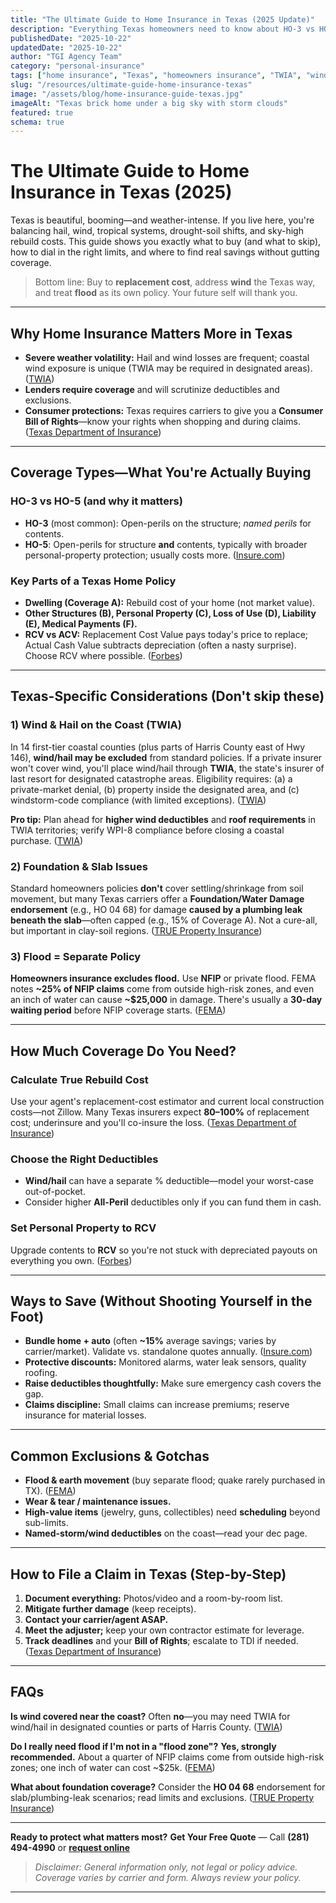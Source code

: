 ```yaml
---
title: "The Ultimate Guide to Home Insurance in Texas (2025 Update)"
description: "Everything Texas homeowners need to know about HO-3 vs HO-5, TWIA windstorm, deductibles, exclusions, and how to save—without risking underinsurance."
publishedDate: "2025-10-22"
updatedDate: "2025-10-22"
author: "TGI Agency Team"
category: "personal-insurance"
tags: ["home insurance", "Texas", "homeowners insurance", "TWIA", "windstorm", "flood insurance", "RCV vs ACV"]
slug: "/resources/ultimate-guide-home-insurance-texas"
image: "/assets/blog/home-insurance-guide-texas.jpg"
imageAlt: "Texas brick home under a big sky with storm clouds"
featured: true
schema: true
---
```


# The Ultimate Guide to **Home Insurance in Texas** (2025)

Texas is beautiful, booming—and weather-intense. If you live here, you're balancing hail, wind, tropical systems, drought-soil shifts, and sky-high rebuild costs. This guide shows you exactly what to buy (and what to skip), how to dial in the right limits, and where to find real savings without gutting coverage.

> Bottom line: Buy to **replacement cost**, address **wind** the Texas way, and treat **flood** as its own policy. Your future self will thank you.

---

## Why Home Insurance Matters More in Texas

* **Severe weather volatility:** Hail and wind losses are frequent; coastal wind exposure is unique (TWIA may be required in designated areas). ([TWIA][1])
* **Lenders require coverage** and will scrutinize deductibles and exclusions.
* **Consumer protections:** Texas requires carriers to give you a **Consumer Bill of Rights**—know your rights when shopping and during claims. ([Texas Department of Insurance][2])

---

## Coverage Types—What You're Actually Buying

### HO-3 vs HO-5 (and why it matters)

* **HO-3** (most common): Open-perils on the structure; *named perils* for contents.
* **HO-5**: Open-perils for structure **and** contents, typically with broader personal-property protection; usually costs more. ([Insure.com][3])

### Key Parts of a Texas Home Policy

* **Dwelling (Coverage A):** Rebuild cost of your home (not market value).
* **Other Structures (B), Personal Property (C), Loss of Use (D), Liability (E), Medical Payments (F).**
* **RCV vs ACV:** Replacement Cost Value pays today's price to replace; Actual Cash Value subtracts depreciation (often a nasty surprise). Choose RCV where possible. ([Forbes][4])

---

## Texas-Specific Considerations (Don't skip these)

### 1) Wind & Hail on the Coast (TWIA)

In 14 first-tier coastal counties (plus parts of Harris County east of Hwy 146), **wind/hail may be excluded** from standard policies. If a private insurer won't cover wind, you'll place wind/hail through **TWIA**, the state's insurer of last resort for designated catastrophe areas. Eligibility requires: (a) a private-market denial, (b) property inside the designated area, and (c) windstorm-code compliance (with limited exceptions). ([TWIA][1])

**Pro tip:** Plan ahead for **higher wind deductibles** and **roof requirements** in TWIA territories; verify WPI-8 compliance before closing a coastal purchase. ([TWIA][1])

### 2) Foundation & Slab Issues

Standard homeowners policies **don't** cover settling/shrinkage from soil movement, but many Texas carriers offer a **Foundation/Water Damage endorsement** (e.g., HO 04 68) for damage **caused by a plumbing leak beneath the slab**—often capped (e.g., 15% of Coverage A). Not a cure-all, but important in clay-soil regions. ([TRUE Property Insurance][5])

### 3) Flood = Separate Policy

**Homeowners insurance excludes flood.** Use **NFIP** or private flood. FEMA notes **~25% of NFIP claims** come from outside high-risk zones, and even an inch of water can cause **~$25,000** in damage. There's usually a **30-day waiting period** before NFIP coverage starts. ([FEMA][6])

---

## How Much Coverage Do You Need?

### Calculate True Rebuild Cost

Use your agent's replacement-cost estimator and current local construction costs—not Zillow. Many Texas insurers expect **80–100%** of replacement cost; underinsure and you'll co-insure the loss. ([Texas Department of Insurance][7])

### Choose the Right Deductibles

* **Wind/hail** can have a separate % deductible—model your worst-case out-of-pocket.
* Consider higher **All-Peril** deductibles only if you can fund them in cash.

### Set Personal Property to RCV

Upgrade contents to **RCV** so you're not stuck with depreciated payouts on everything you own. ([Forbes][4])

---

## Ways to **Save** (Without Shooting Yourself in the Foot)

* **Bundle home + auto** (often **~15%** average savings; varies by carrier/market). Validate vs. standalone quotes annually. ([Insure.com][8])
* **Protective discounts:** Monitored alarms, water leak sensors, quality roofing.
* **Raise deductibles thoughtfully:** Make sure emergency cash covers the gap.
* **Claims discipline:** Small claims can increase premiums; reserve insurance for material losses.

---

## Common Exclusions & Gotchas

* **Flood & earth movement** (buy separate flood; quake rarely purchased in TX). ([FEMA][9])
* **Wear & tear / maintenance issues.**
* **High-value items** (jewelry, guns, collectibles) need **scheduling** beyond sub-limits.
* **Named-storm/wind deductibles** on the coast—read your dec page.

---

## How to File a Claim in Texas (Step-by-Step)

1. **Document everything:** Photos/video and a room-by-room list.
2. **Mitigate further damage** (keep receipts).
3. **Contact your carrier/agent ASAP.**
4. **Meet the adjuster;** keep your own contractor estimate for leverage.
5. **Track deadlines** and your **Bill of Rights**; escalate to TDI if needed. ([Texas Department of Insurance][10])

---

## FAQs

**Is wind covered near the coast?**
Often **no**—you may need TWIA for wind/hail in designated counties or parts of Harris County. ([TWIA][1])

**Do I really need flood if I'm not in a "flood zone"?**
**Yes, strongly recommended.** About a quarter of NFIP claims come from outside high-risk zones; one inch of water can cost ~$25k. ([FEMA][6])

**What about foundation coverage?**
Consider the **HO 04 68** endorsement for slab/plumbing-leak scenarios; read limits and exclusions. ([TRUE Property Insurance][5])

---

**Ready to protect what matters most?**
**Get Your Free Quote** — Call **(281) 494-4990** or **[request online](#)**

> *Disclaimer: General information only, not legal or policy advice. Coverage varies by carrier and form. Always review your policy.*

---

[1]: https://www.twia.org/
[2]: https://www.tdi.texas.gov/
[3]: https://www.insure.com/
[4]: https://www.forbes.com/
[5]: https://www.trueinsurance.com/
[6]: https://www.fema.gov/
[7]: https://www.tdi.texas.gov/
[8]: https://www.insure.com/
[9]: https://www.fema.gov/
[10]: https://www.tdi.texas.gov/
